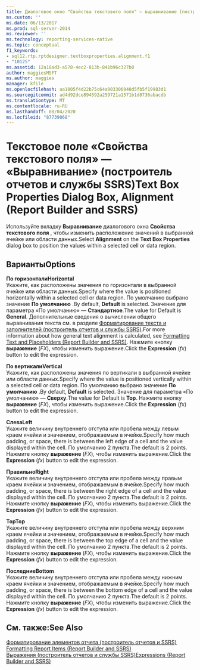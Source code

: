 ```yaml
---
title: Диалоговое окно "Свойства текстового поля" — выравнивание (построитель отчетов и службы SSRS) | Документация Майкрософт
ms.custom: ''
ms.date: 06/13/2017
ms.prod: sql-server-2014
ms.reviewer: ''
ms.technology: reporting-services-native
ms.topic: conceptual
f1_keywords:
- sql12.rtp.rptdesigner.textboxproperties.alignment.f1
- "10125"
ms.assetid: 12a18ad3-a578-4ec2-813b-841b96c327b0
author: maggiesMSFT
ms.author: maggies
manager: kfile
ms.openlocfilehash: aa1005f4d22b75c64a903306040d5fb5f19983d1
ms.sourcegitcommit: ad4d92dce894592a259721a1571b1d8736abacdb
ms.translationtype: MT
ms.contentlocale: ru-RU
ms.lasthandoff: 08/04/2020
ms.locfileid: "87739068"
---
```

# <a name="text-box-properties-dialog-box-alignment-report-builder-and-ssrs"></a><span data-ttu-id="43ca7-102">Текстовое поле «Свойства текстового поля» — «Выравнивание» (построитель отчетов и службы SSRS)</span><span class="sxs-lookup"><span data-stu-id="43ca7-102">Text Box Properties Dialog Box, Alignment (Report Builder and SSRS)</span></span>
  <span data-ttu-id="43ca7-103">Используйте вкладку **Выравнивание** диалогового окна **Свойства текстового поля** , чтобы изменить расположение значений в выбранной ячейке или области данных.</span><span class="sxs-lookup"><span data-stu-id="43ca7-103">Select **Alignment** on the **Text Box Properties** dialog box to position the values within a selected cell or data region.</span></span>  
  
## <a name="options"></a><span data-ttu-id="43ca7-104">Варианты</span><span class="sxs-lookup"><span data-stu-id="43ca7-104">Options</span></span>  
 <span data-ttu-id="43ca7-105">**По горизонтали**</span><span class="sxs-lookup"><span data-stu-id="43ca7-105">**Horizontal**</span></span>  
 <span data-ttu-id="43ca7-106">Укажите, как расположены значения по горизонтали в выбранной ячейке или области данных.</span><span class="sxs-lookup"><span data-stu-id="43ca7-106">Specify where the value is positioned horizontally within a selected cell or data region.</span></span> <span data-ttu-id="43ca7-107">По умолчанию выбрано значение **По умолчанию** .</span><span class="sxs-lookup"><span data-stu-id="43ca7-107">By default, **Default** is selected.</span></span> <span data-ttu-id="43ca7-108">Значение для параметра «По умолчанию» — **Стандартное**.</span><span class="sxs-lookup"><span data-stu-id="43ca7-108">The value for Default is **General**.</span></span> <span data-ttu-id="43ca7-109">Дополнительные сведения о вычислении общего выравнивания текста см. в разделе [Форматирование текста и заполнителей (построитель отчетов и службы SSRS)](report-design/formatting-text-and-placeholders-report-builder-and-ssrs.md).</span><span class="sxs-lookup"><span data-stu-id="43ca7-109">For more information about how general text alignment is calculated, see [Formatting Text and Placeholders &#40;Report Builder and SSRS&#41;](report-design/formatting-text-and-placeholders-report-builder-and-ssrs.md).</span></span> <span data-ttu-id="43ca7-110">Нажмите кнопку **выражение** (*FX*), чтобы изменить выражение.</span><span class="sxs-lookup"><span data-stu-id="43ca7-110">Click the **Expression** (*fx*) button to edit the expression.</span></span>  
  
 <span data-ttu-id="43ca7-111">**По вертикали**</span><span class="sxs-lookup"><span data-stu-id="43ca7-111">**Vertical**</span></span>  
 <span data-ttu-id="43ca7-112">Укажите, как расположены значения по вертикали в выбранной ячейке или области данных.</span><span class="sxs-lookup"><span data-stu-id="43ca7-112">Specify where the value is positioned vertically within a selected cell or data region.</span></span> <span data-ttu-id="43ca7-113">По умолчанию выбрано значение **По умолчанию** .</span><span class="sxs-lookup"><span data-stu-id="43ca7-113">By default, **Default** is selected.</span></span> <span data-ttu-id="43ca7-114">Значение для параметра «По умолчанию» — **Сверху**.</span><span class="sxs-lookup"><span data-stu-id="43ca7-114">The value for Default is **Top**.</span></span> <span data-ttu-id="43ca7-115">Нажмите кнопку **выражение** (*FX*), чтобы изменить выражение.</span><span class="sxs-lookup"><span data-stu-id="43ca7-115">Click the **Expression** (*fx*) button to edit the expression.</span></span>  
  
 <span data-ttu-id="43ca7-116">**Слева**</span><span class="sxs-lookup"><span data-stu-id="43ca7-116">**Left**</span></span>  
 <span data-ttu-id="43ca7-117">Укажите величину внутреннего отступа или пробела между левым краем ячейки и значением, отображаемым в ячейке.</span><span class="sxs-lookup"><span data-stu-id="43ca7-117">Specify how much padding, or space, there is between the left edge of a cell and the value displayed within the cell.</span></span> <span data-ttu-id="43ca7-118">По умолчанию 2 пункта.</span><span class="sxs-lookup"><span data-stu-id="43ca7-118">The default is 2 points.</span></span> <span data-ttu-id="43ca7-119">Нажмите кнопку **выражение** (*FX*), чтобы изменить выражение.</span><span class="sxs-lookup"><span data-stu-id="43ca7-119">Click the **Expression** (*fx*) button to edit the expression.</span></span>  
  
 <span data-ttu-id="43ca7-120">**Правильно**</span><span class="sxs-lookup"><span data-stu-id="43ca7-120">**Right**</span></span>  
 <span data-ttu-id="43ca7-121">Укажите величину внутреннего отступа или пробела между правым краем ячейки и значением, отображаемым в ячейке.</span><span class="sxs-lookup"><span data-stu-id="43ca7-121">Specify how much padding, or space, there is between the right edge of a cell and the value displayed within the cell.</span></span> <span data-ttu-id="43ca7-122">По умолчанию 2 пункта.</span><span class="sxs-lookup"><span data-stu-id="43ca7-122">The default is 2 points.</span></span> <span data-ttu-id="43ca7-123">Нажмите кнопку **выражение** (*FX*), чтобы изменить выражение.</span><span class="sxs-lookup"><span data-stu-id="43ca7-123">Click the **Expression** (*fx*) button to edit the expression.</span></span>  
  
 <span data-ttu-id="43ca7-124">**Top**</span><span class="sxs-lookup"><span data-stu-id="43ca7-124">**Top**</span></span>  
 <span data-ttu-id="43ca7-125">Укажите величину внутреннего отступа или пробела между верхним краем ячейки и значением, отображаемым в ячейке.</span><span class="sxs-lookup"><span data-stu-id="43ca7-125">Specify how much padding, or space, there is between the top edge of a cell and the value displayed within the cell.</span></span> <span data-ttu-id="43ca7-126">По умолчанию 2 пункта.</span><span class="sxs-lookup"><span data-stu-id="43ca7-126">The default is 2 points.</span></span> <span data-ttu-id="43ca7-127">Нажмите кнопку **выражение** (*FX*), чтобы изменить выражение.</span><span class="sxs-lookup"><span data-stu-id="43ca7-127">Click the **Expression** (*fx*) button to edit the expression.</span></span>  
  
 <span data-ttu-id="43ca7-128">**Последние**</span><span class="sxs-lookup"><span data-stu-id="43ca7-128">**Bottom**</span></span>  
 <span data-ttu-id="43ca7-129">Укажите величину внутреннего отступа или пробела между нижним краем ячейки и значением, отображаемым в ячейке.</span><span class="sxs-lookup"><span data-stu-id="43ca7-129">Specify how much padding, or space, there is between the bottom edge of a cell and the value displayed within the cell.</span></span> <span data-ttu-id="43ca7-130">По умолчанию 2 пункта.</span><span class="sxs-lookup"><span data-stu-id="43ca7-130">The default is 2 points.</span></span> <span data-ttu-id="43ca7-131">Нажмите кнопку **выражение** (*FX*), чтобы изменить выражение.</span><span class="sxs-lookup"><span data-stu-id="43ca7-131">Click the **Expression** (*fx*) button to edit the expression.</span></span>  
  
## <a name="see-also"></a><span data-ttu-id="43ca7-132">См. также:</span><span class="sxs-lookup"><span data-stu-id="43ca7-132">See Also</span></span>  
 <span data-ttu-id="43ca7-133">[Форматирование элементов отчета &#40;построитель отчетов и SSRS&#41;](report-design/formatting-report-items-report-builder-and-ssrs.md) </span><span class="sxs-lookup"><span data-stu-id="43ca7-133">[Formatting Report Items &#40;Report Builder and SSRS&#41;](report-design/formatting-report-items-report-builder-and-ssrs.md) </span></span>  
 [<span data-ttu-id="43ca7-134">Выражения (построитель отчетов и службы SSRS)</span><span class="sxs-lookup"><span data-stu-id="43ca7-134">Expressions &#40;Report Builder and SSRS&#41;</span></span>](report-design/expressions-report-builder-and-ssrs.md)  
  
  

